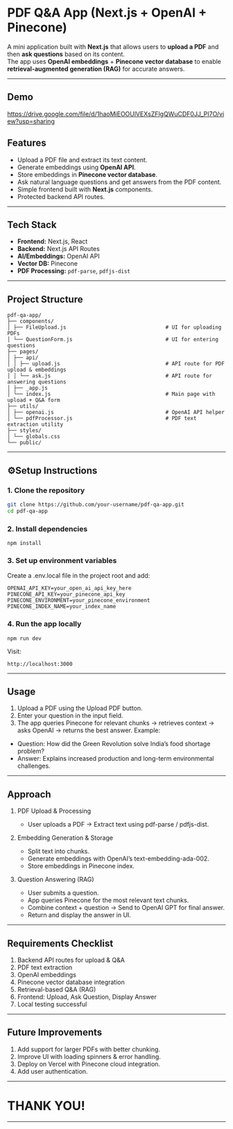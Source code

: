 # PDF Q&A App (Next.js + OpenAI + Pinecone)

A mini application built with **Next.js** that allows users to **upload a PDF** and then **ask questions** based on its content.  
The app uses **OpenAI embeddings** + **Pinecone vector database** to enable **retrieval-augmented generation (RAG)** for accurate answers.

---

## Demo
https://drive.google.com/file/d/1haoMiEOOUlVEXsZFlgQWuCDF0JJ_PI7O/view?usp=sharing

## Features

- Upload a PDF file and extract its text content.
- Generate embeddings using **OpenAI API**.
- Store embeddings in **Pinecone vector database**.
- Ask natural language questions and get answers from the PDF content.
- Simple frontend built with **Next.js** components.
- Protected backend API routes.

---

## Tech Stack

- **Frontend:** Next.js, React  
- **Backend:** Next.js API Routes  
- **AI/Embeddings:** OpenAI API  
- **Vector DB:** Pinecone  
- **PDF Processing:** `pdf-parse`, `pdfjs-dist`  

---

## Project Structure
```
pdf-qa-app/
├── components/
│ ├── FileUpload.js                                # UI for uploading PDFs
│ └── QuestionForm.js                              # UI for entering questions
├── pages/
│ ├── api/
│ │ ├── upload.js                                  # API route for PDF upload & embeddings
│ │ └── ask.js                                     # API route for answering questions
│ ├── _app.js
│ └── index.js                                     # Main page with upload + Q&A form
├── utils/
│ ├── openai.js                                    # OpenAI API helper
│ └── pdfProcessor.js                              # PDF text extraction utility
├── styles/
│ └── globals.css
└── public/
```

---

## ⚙Setup Instructions

### 1. Clone the repository
```bash
git clone https://github.com/your-username/pdf-qa-app.git
cd pdf-qa-app
```
### 2. Install dependencies
```
npm install
```
### 3. Set up environment variables
Create a .env.local file in the project root and add:
```
OPENAI_API_KEY=your_open_ai_api_key_here
PINECONE_API_KEY=your_pinecone_api_key
PINECONE_ENVIRONMENT=your_pinecone_environment
PINECONE_INDEX_NAME=your_index_name
```

### 4. Run the app locally
```
npm run dev
```
Visit: 
```
http://localhost:3000
```
---

## Usage
1. Upload a PDF using the Upload PDF button.
2. Enter your question in the input field.
3. The app queries Pinecone for relevant chunks → retrieves context → asks OpenAI → returns the best answer.
Example:
- Question: How did the Green Revolution solve India’s food shortage problem?
- Answer: Explains increased production and long-term environmental challenges.
  
---

## Approach
1. PDF Upload & Processing
   - User uploads a PDF → Extract text using pdf-parse / pdfjs-dist.
2. Embedding Generation & Storage
   - Split text into chunks.
   - Generate embeddings with OpenAI’s text-embedding-ada-002.
   - Store embeddings in Pinecone index.

3. Question Answering (RAG)
   - User submits a question.
   - App queries Pinecone for the most relevant text chunks.
   - Combine context + question → Send to OpenAI GPT for final answer.
   - Return and display the answer in UI.

---

## Requirements Checklist
1. Backend API routes for upload & Q&A
2. PDF text extraction
3. OpenAI embeddings
4. Pinecone vector database integration
5. Retrieval-based Q&A (RAG)
6. Frontend: Upload, Ask Question, Display Answer
7. Local testing successful

---

## Future Improvements
1. Add support for larger PDFs with better chunking.
2. Improve UI with loading spinners & error handling.
3. Deploy on Vercel with Pinecone cloud integration.
4. Add user authentication.

---

# THANK YOU!

---
